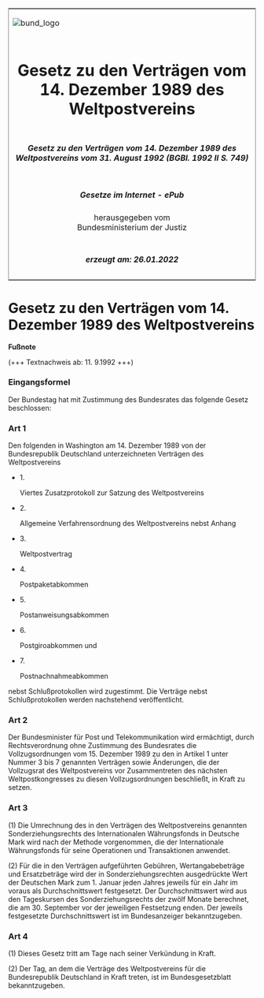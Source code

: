 <span id="DECKBLATT.html"></span>

<table border="0" frame="border" width="100%">

<tr valign="top">

<td align="left">

![bund\_logo](BfJ_2021_Web_de_de.gif)

</td>

<td align="right">

 

</td>

</tr>

<tr align="center" valign="middle">

<td colspan="2">

# Gesetz zu den Verträgen vom 14. Dezember 1989 des Weltpostvereins

</td>

</tr>

<tr align="center" valign="middle">

<td colspan="2">

##### Gesetz zu den Verträgen vom 14. Dezember 1989 des Weltpostvereins vom 31. August 1992 (BGBl. 1992 II S. 749)

</td>

</tr>

<tr align="center" valign="middle">

<td colspan="2">

  
  

##### Gesetze im Internet - ePub  
  
herausgegeben vom  
Bundesministerium der Justiz

</td>

</tr>

<tr align="center" valign="bottom">

<td colspan="2">

  
  

##### erzeugt am: 26.01.2022

</td>

</tr>

</table>

<span id="BJNR207490992.html"></span>

# Gesetz zu den Verträgen vom 14. Dezember 1989 des Weltpostvereins

<div>

  
**Fußnote**

<div class="jnhtml">

<div>

<div class="jurAbsatz">

(+++ Textnachweis ab: 11. 9.1992 +++)

</div>

</div>

</div>

</div>

<span id="BJNR207490992BJNE000100305.html"></span>

### Eingangsformel  

<div>

<div class="jnhtml">

<div>

<div class="jurAbsatz">

Der Bundestag hat mit Zustimmung des Bundesrates das folgende Gesetz
beschlossen:

</div>

</div>

</div>

</div>

<span id="BJNR207490992BJNE000200305.html"></span>

### Art 1  

<div>

<div class="jnhtml">

<div>

<div class="jurAbsatz">

Den folgenden in Washington am 14. Dezember 1989 von der Bundesrepublik
Deutschland unterzeichneten Verträgen des Weltpostvereins

  - 1\.
    
    <div style="">
    
    Viertes Zusatzprotokoll zur Satzung des Weltpostvereins
    
    </div>

  - 2\.
    
    <div style="">
    
    Allgemeine Verfahrensordnung des Weltpostvereins nebst Anhang
    
    </div>

  - 3\.
    
    <div style="">
    
    Weltpostvertrag
    
    </div>

  - 4\.
    
    <div style="">
    
    Postpaketabkommen
    
    </div>

  - 5\.
    
    <div style="">
    
    Postanweisungsabkommen
    
    </div>

  - 6\.
    
    <div style="">
    
    Postgiroabkommen und
    
    </div>

  - 7\.
    
    <div style="">
    
    Postnachnahmeabkommen
    
    </div>

nebst Schlußprotokollen wird zugestimmt. Die Verträge nebst
Schlußprotokollen werden nachstehend veröffentlicht.

</div>

</div>

</div>

</div>

<span id="BJNR207490992BJNE000300305.html"></span>

### Art 2  

<div>

<div class="jnhtml">

<div>

<div class="jurAbsatz">

Der Bundesminister für Post und Telekommunikation wird ermächtigt, durch
Rechtsverordnung ohne Zustimmung des Bundesrates die Vollzugsordnungen
vom 15. Dezember 1989 zu den in Artikel 1 unter Nummer 3 bis 7 genannten
Verträgen sowie Änderungen, die der Vollzugsrat des Weltpostvereins vor
Zusammentreten des nächsten Weltpostkongresses zu diesen
Vollzugsordnungen beschließt, in Kraft zu setzen.

</div>

</div>

</div>

</div>

<span id="BJNR207490992BJNE000400305.html"></span>

### Art 3  

<div>

<div class="jnhtml">

<div>

<div class="jurAbsatz">

(1) Die Umrechnung des in den Verträgen des Weltpostvereins genannten
Sonderziehungsrechts des Internationalen Währungsfonds in Deutsche Mark
wird nach der Methode vorgenommen, die der Internationale Währungsfonds
für seine Operationen und Transaktionen anwendet.

</div>

<div class="jurAbsatz">

(2) Für die in den Verträgen aufgeführten Gebühren, Wertangabebeträge
und Ersatzbeträge wird der in Sonderziehungsrechten ausgedrückte Wert
der Deutschen Mark zum 1. Januar jeden Jahres jeweils für ein Jahr im
voraus als Durchschnittswert festgesetzt. Der Durchschnittswert wird aus
den Tageskursen des Sonderziehungsrechts der zwölf Monate berechnet, die
am 30. September vor der jeweiligen Festsetzung enden. Der jeweils
festgesetzte Durchschnittswert ist im Bundesanzeiger bekanntzugeben.

</div>

</div>

</div>

</div>

<span id="BJNR207490992BJNE000500305.html"></span>

### Art 4  

<div>

<div class="jnhtml">

<div>

<div class="jurAbsatz">

(1) Dieses Gesetz tritt am Tage nach seiner Verkündung in Kraft.

</div>

<div class="jurAbsatz">

(2) Der Tag, an dem die Verträge des Weltpostvereins für die
Bundesrepublik Deutschland in Kraft treten, ist im Bundesgesetzblatt
bekanntzugeben.

</div>

</div>

</div>

</div>
